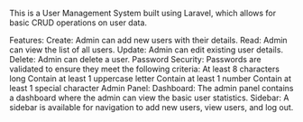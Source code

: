 This is a User Management System built using Laravel, which allows for basic CRUD operations on user data.

Features:
Create: Admin can add new users with their details.
Read: Admin can view the list of all users.
Update: Admin can edit existing user details.
Delete: Admin can delete a user.
Password Security:
Passwords are validated to ensure they meet the following criteria:
At least 8 characters long
Contain at least 1 uppercase letter
Contain at least 1 number
Contain at least 1 special character
Admin Panel:
Dashboard: The admin panel contains a dashboard where the admin can view the basic user statistics.
Sidebar: A sidebar is available for navigation to add new users, view users, and log out.
